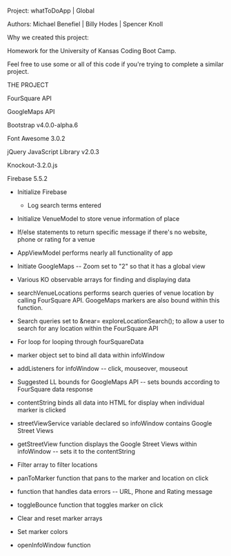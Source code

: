 Project: whatToDoApp | Global

Authors: Michael Benefiel | Billy Hodes | Spencer Knoll

Why we created this project:

Homework for the University of Kansas Coding Boot Camp.

Feel free to use some or all of this code if you're trying to complete a similar project.

THE PROJECT

FourSquare API

GoogleMaps API

Bootstrap v4.0.0-alpha.6 

Font Awesome 3.0.2

jQuery JavaScript Library v2.0.3

Knockout-3.2.0.js

Firebase 5.5.2

- Initialize Firebase

  - Log search terms entered

- Initialize VenueModel to store venue information of place

- If/else statements to return specific message if there's no website, phone or rating for a venue

- AppViewModel performs nearly all functionality of app

- Initiate GoogleMaps -- Zoom set to "2" so that it has a global view

- Various KO observable arrays for finding and displaying data

- searchVenueLocations performs search queries of venue location by calling FourSquare API. GoogeMaps markers are also bound within this function.

- Search queries set to &near= exploreLocationSearch(); to allow a user to search for any location within the FourSquare API

- For loop for looping through fourSquareData

- marker object set to bind all data within infoWindow

- addListeners for infoWindow -- click, mouseover, mouseout

- Suggested LL bounds for GoogleMaps API -- sets bounds according to FourSquare data response

- contentString binds all data into HTML for display when individual marker is clicked

- streetViewService variable declared so infoWindow contains Google Street Views

- getStreetView function displays the Google Street Views within infoWindow -- sets it to the contentString

- Filter array to filter locations

- panToMarker function that pans to the marker and location on click 

- function that handles data errors -- URL, Phone and Rating message

- toggleBounce function that toggles marker on click

- Clear and reset marker arrays

- Set marker colors

- openInfoWindow function